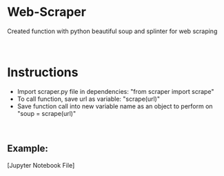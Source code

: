 # Web-Scraper
Created function with python beautiful soup and splinter for web scraping

<br>

# Instructions

* Import scraper.py file in dependencies: "from scraper import scrape"
* To call function, save url as variable: "scrape(url)"
* Save function call into new variable name as an object to perform on "soup = scrape(url)"

<br>

## Example:

[Jupyter Notebook File]


